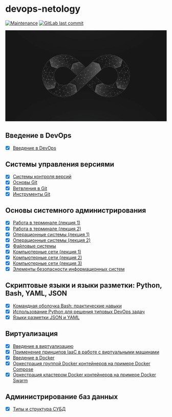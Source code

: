# devops-netology
[![Maintenance](https://img.shields.io/badge/maintained-yes-green.svg)](https://github.com/Dexogen/devops-netology)
[![GitLab last commit](https://badgen.net/github/last-commit/Dexogen/devops-netology/main)](https://github.com/Dexogen/devops-netology/commits/main)

<p align="center"><img src="intro.jpg" /></p>

## Введение в DevOps
* [x] [Введение в DevOps](01-intro/01-intro-01.md)

## Системы управления версиями
* [x] [Системы контроля версий](02-git/02-git-01-vcs.md)
* [x] [Основы Git](02-git/02-git-02-base.md)
* [x] [Ветвления в Git](02-git/02-git-03-branching.md)
* [x] [Инструменты Git](02-git/02-git-04-tools.md)

## Основы системного администрирования
* [x] [Работа в терминале (лекция 1)](03-sysadmin/03-sysadmin-01-terminal) 
* [x] [Работа в терминале (лекция 2)](03-sysadmin/03-sysadmin-02-terminal) 
* [x] [Операционные системы (лекция 1)](03-sysadmin/03-sysadmin-03-os) 
* [x] [Операционные системы (лекция 2)](03-sysadmin/03-sysadmin-04-os) 
* [x] [Файловые системы](03-sysadmin/03-sysadmin-05-fs) 
* [x] [Компьютерные сети (лекция 1)](03-sysadmin/03-sysadmin-06-net) 
* [x] [Компьютерные сети (лекция 2)](03-sysadmin/03-sysadmin-07-net) 
* [x] [Компьютерные сети (лекция 3)](03-sysadmin/03-sysadmin-08-net) 
* [x] [Элементы безопасности информационных систем](03-sysadmin/03-sysadmin-09-security) 

## Скриптовые языки и языки разметки: Python, Bash, YAML, JSON
* [x] [Командная оболочка Bash: практические навыки](04-script/04-script-01-bash) 
* [x] [Использование Python для решения типовых DevOps задач](04-script/04-script-02-py) 
* [x] [Языки разметки JSON и YAML](04-script/04-script-03-yaml) 

## Виртуализация

* [x] [Введение в виртуализацию](05-virt/05-virt-01-basics.md)
* [x] [Применение принципов IaaC в работе с виртуальными машинами](05-virt/05-virt-02-iaac.md)
* [x] [Введение в Docker](05-virt/05-virt-03-docker.md)
* [x] [Оркестрация группой Docker контейнеров на примере Docker Compose](05-virt/05-virt-04-docker-compose.md)
* [x] [Оркестрация кластером Docker контейнеров на примере Docker Swarm](05-virt/05-virt-05-docker-swarm.md)

## Администрирование баз данных

* [x] [Типы и структура СУБД](06-db/06-db-01-basics.md)
